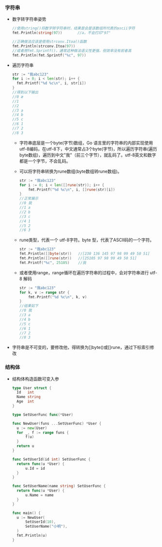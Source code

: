 ### 字符串

- 数字转字符串姿势

  ```go
  //使用string()将数字转字符串时，结果是会是该数组所代表的ascii字符
  fmt.Println(string(97))		//a，不会打印"97"
  
  //正确做法应该是使用strconv.Itoa()函数
  fmt.Println(strconv.Itoa(97))
  //或者用fmt.Sprintf()，通常这种做法语义性更强，但效率没有前者高
  fmt.Println(fmt.Sprintf("%c", 97))
  ```

- 遍历字符串

  ```go
  str := "我abc123"
  for i := 0; i < len(str); i++ {
  	fmt.Printf("%d %c\n", i, str[i])
  }
  //得到以下输出
  //0 æ
  //1 
  //2 
  //3 a
  //4 b
  //5 c
  //6 1
  //7 2
  //8 3
  ```

  - 字符串底层是一个byte(字节)数组，Go 语言里的字符串的内部实现使用utf-8编码，在utf-8下，中文通常占3个byte(字节)，所以遍历字符串(遍历byte数组)，遍历到中文"我"（前三个字节），就乱码了。utf-8英文和数字都是一个字节，不会乱码。

  - 可以将字符串转换为rune数组(byte数组转rune数组)。

    ```go
    str := "我abc123"
    for i := 0; i < len([]rune(str)); i++ {
    	fmt.Printf("%d %c\n", i, []rune(str)[i])
    }
    //正常展示
    //0 我
    //1 a
    //2 b
    //3 c
    //4 1
    //5 2
    //6 3
    ```

  - rune类型，代表一个 utf-8字符。byte 型，代表了ASCII码的一个字符。

    ```go
    str := "我abc123"
    fmt.Println([]byte(str))   //[230 136 145 97 98 99 49 50 51]
    fmt.Println([]rune(str))   //[25105 97 98 99 49 50 51]
    fmt.Printf("%c", 25105)	   //我
    ```

  - 或者使用range，range循环在遍历字符串的过程中，会对字符串进行 utf-8 解码

    ```go
    str := "我abc123"
    for k, v := range str {
    	fmt.Printf("%d %c\n", k, v)
    }
    //结果如下
    //0 我
    //3 a
    //4 b
    //5 c
    //6 1
    //7 2
    //8 3
    ```

- 字符串是不可变的，要修改他，得转换为[]byte()或[]rune，通过下标索引修改

### 结构体

- 结构体构造函数可变入参

  ```go
  type User struct {
  	Id   int
  	Name string
  	Age  int
  }
  
  type SetUserFunc func(*User)
  
  func NewUser(funs ...SetUserFunc) *User {
  	u := new(User)
  	for _, f := range funs {
  		f(u)
  	}
  	return u
  }
  
  func SetUserId(id int) SetUserFunc {
  	return func(u *User) {
  		u.Id = id
  	}
  }
  
  func SetUserName(name string) SetUserFunc {
  	return func(u *User) {
  		u.Name = name
  	}
  }
  
  func main() {
  	u := NewUser(
  		SetUserId(10),
  		SetUserName("小明"),
  	)
  	fmt.Println(u)
  }
  ```

  
